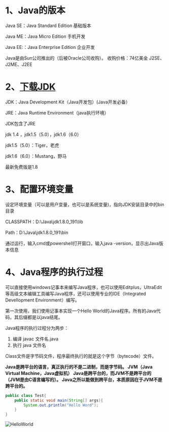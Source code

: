 # 1、Java的版本

Java SE：Java Standard Edition         基础版本

Java ME：Java Micro Edition           手机开发

Java EE:：Java Enterprise Edition       企业开发

Java是由Sun公司推出的（后被Oracle公司收购）。
收购价格：74亿美金
J2SE、J2ME、J2EE

# 2、[下载JDK](https://www.java.com/zh_CN/download/windows-64bit.jsp)

JDK：Java Development Kit（Java开发包）(Java开发必备）

JRE：Java Runtime Environment（java执行环境）

JDK包含了JRE

jdk 1.4 ，jdk1.5（5.0），jdk1.6（6.0）

jdk1.5（5.0）：Tiger，老虎

jdk1.6（6.0）：Mustang，野马

最新免费版是1.8

# 3、配置环境变量

设定环境变量（可以是用户变量，也可以是系统变量)，指向JDK安装目录中的bin目录

CLASSPATH：D:\Java\jdk1.8.0_191\lib

Path：D:\Java\jdk1.8.0_191\bin

通过运行，输入cmd或powershell打开窗口，输入java -version，显示出Java版本信息

# 4、Java程序的执行过程

可以直接使用windows记事本来编写Java程序，也可以使用Editplus，UltraEdit等高级文本编辑工具编写Java程序，还可以使用专业的IDE（Integrated Devellopment Environment）编写。

第一次使用，我们使用记事本实现一个Hello World的Java程序。所有的Java代码，其后缀都是以java结尾。

Java程序的执行过程分为两步：

1. 编译  javac 文件名.java
2. 执行  java 文件名

Class文件是字节码文件，程序最终执行的就是这个字节（bytecode）文件。

**Java是跨平台的语言，真正执行的不是二进制，而是字节码。
JVM（Java Virtual Machine，Java虚拟机）
Java是跨平台的，而JVM不是跨平台的（JVM是由C语言编写的）。
Java之所以能做到跨平台，本质原因在于JVM不是跨平台的。**
```java
public class Test{
    public static void main(String[] args){
        System.out.println("Hello Word");
    }
}

```
![HelloWorld](https://img-blog.csdnimg.cn/20190227113749540.png)
